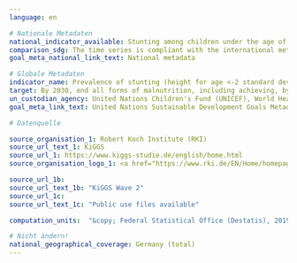 ```yaml
---
language: en

# Nationale Metadaten
national_indicator_available: Stunting among children under the age of 5 years
comparison_sdg: The time series is compliant with the international metadata description.
goal_meta_national_link_text: National metadata

# Globale Metadaten
indicator_name: Prevalence of stunting (height for age <-2 standard deviation from the median of the World Health Organization (WHO) Child Growth Standards) among children under 5 years of age
target: By 2030, end all forms of malnutrition, including achieving, by 2025, the internationally agreed targets on stunting and wasting in children under 5 years of age, and address the nutritional needs of adolescent girls, pregnant and lactating women and older persons
un_custodian_agency: United Nations Children's Fund (UNICEF), World Health Organization (WHO)
goal_meta_link_text: United Nations Sustainable Development Goals Metadata

# Datenquelle

source_organisation_1: Robert Koch Institute (RKI)
source_url_text_1: KiGGS
source_url_1: https://www.kiggs-studie.de/english/home.html
source_organisation_logo_1: <a href="https://www.rki.de/EN/Home/homepage_node.html"><img src="https://g205sdgs.github.io/sdg-indicators/public/LogosEn/rki.png" alt="Logo RKI" /></a>

source_url_1b:
source_url_text_1b: "KiGGS Wave 2"
source_url_1c:
source_url_text_1c: "Public use files available"

computation_units:  "&copy; Federal Statistical Office (Destatis), 2019"

# Nicht ändern!
national_geographical_coverage: Germany (total)
---
```

